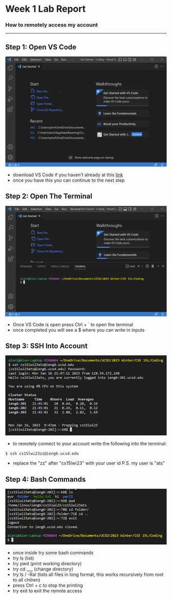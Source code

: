 # Week 1 Lab Report
### How to remotely access my account
--- 
## Step 1: Open VS Code
![Image](/VSCode-Screenshot.png)
 - download VS Code if you haven't already at this [link](https://code.visualstudio.com/)
 - once you have this you can continue to the next step 

## Step 2: Open The Terminal
![Image](/terminal.png)
 - Once VS Code is open press Ctrl + ` to open the terminal
 - once completed you will see a $ where you can write in inputs

## Step 3: SSH Into Account
![Image](/remote-access.png)
 - to remotely connect to your account write the following into the terminal:
```
$ ssh cs15lwi23zz@ieng6.ucsd.edu
```
 - replace the "zz" after "cs15lwi23" with your user id
P.S. my user is "ats"

## Step 4: Bash Commands
![Image](bash-try.png)
 - once inside try some bash commands
 - try ls (list)
 - try pwd (print working directory)
 - try cd ___ (change directory)
 - try ls / -Ral (lists all files in long format, this works recursively from root to all chilren)
 - press Ctrl + c to stop the printing
 - try exit to exit the remote access

